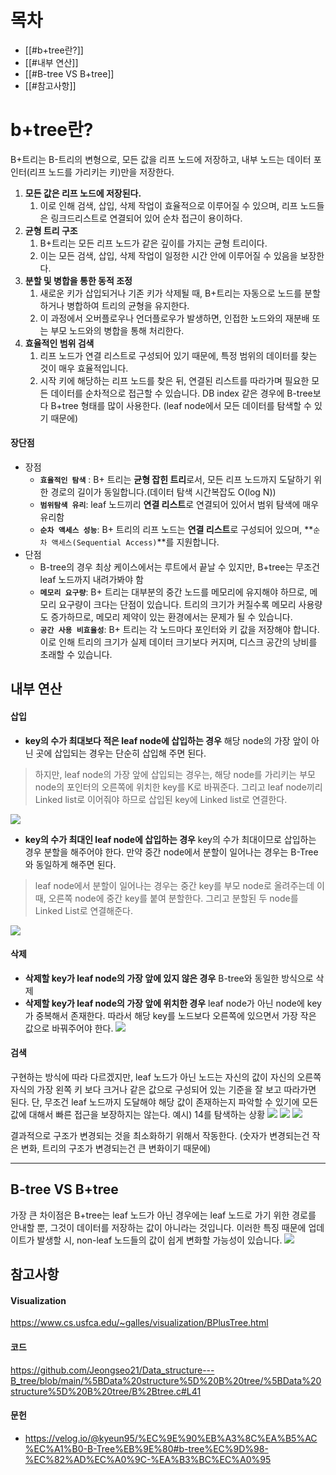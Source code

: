 # 목차
- [[#b+tree란?]]
- [[#내부 연산]]
- [[#B-tree VS B+tree]]
- [[#참고사항]]
# b+tree란?
B+트리는 B-트리의 변형으로, 모든 값을 리프 노드에 저장하고, 내부 노드는 데이터 포인터(리프 노드를 가리키는 키)만을 저장한다. 
1. **모든 값은 리프 노드에 저장된다.**
	1. 이로 인해 검색, 삽입, 삭제 작업이 효율적으로 이루어질 수 있으며, 리프 노드들은 링크드리스트로 연결되어 있어 순차 접근이 용이하다.
2. **균형 트리 구조**
	1. B+트리는 모든 리프 노드가 같은 깊이를 가지는 균형 트리이다.
	2. 이는 모든 검색, 삽입, 삭제 작업이 일정한 시간 안에 이루어질 수 있음을 보장한다.
4. **분할 및 병합을 통한 동적 조정**
	1. 새로운 키가 삽입되거나 기존 키가 삭제될 때, B+트리는 자동으로 노드를 분할하거나 병합하여 트리의 균형을 유지한다.
	2. 이 과정에서 오버플로우나 언더플로우가 발생하면, 인접한 노드와의 재분배 또는 부모 노드와의 병합을 통해 처리한다.
5. **효율적인 범위 검색**
	1. 리프 노드가 연결 리스트로 구성되어 있기 때문에, 특정 범위의 데이터를 찾는 것이 매우 효율적입니다.
	2. 시작 키에 해당하는 리프 노드를 찾은 뒤, 연결된 리스트를 따라가며 필요한 모든 데이터를 순차적으로 접근할 수 있습니다.
DB index 같은 경우에 B-tree보다 B+tree 형태를 많이 사용한다. (leaf node에서 모든 데이터를 탐색할 수 있기 때문에)

#### 장단점
- 장점
	- **`효율적인 탐색`** : B+ 트리는 **균형 잡힌 트리**로서, 모든 리프 노드까지 도달하기 위한 경로의 길이가 동일합니다.(데이터 탐색 시간복잡도 O(log N))
	- **`범위탐색 유리`**: leaf 노드끼리 **연결 리스트**로 연결되어 있어서 범위 탐색에 매우 유리함
	- **`순차 액세스 성능`**: B+ 트리의 리프 노드는 **연결 리스트**로 구성되어 있으며, **`순차 액세스(Sequential Access)`**를 지원합니다.
- 단점
	- B-tree의 경우 최상 케이스에서는 루트에서 끝날 수 있지만, B+tree는 무조건 leaf 노드까지 내려가봐야 함
	- **`메모리 요구량`**: B+ 트리는 대부분의 중간 노드를 메모리에 유지해야 하므로, 메모리 요구량이 크다는 단점이 있습니다. 트리의 크기가 커질수록 메모리 사용량도 증가하므로, 메모리 제약이 있는 환경에서는 문제가 될 수 있습니다.
	- **`공간 사용 비효율성`**: B+ 트리는 각 노드마다 포인터와 키 값을 저장해야 합니다. 이로 인해 트리의 크기가 실제 데이터 크기보다 커지며, 디스크 공간의 낭비를 초래할 수 있습니다.
## 내부 연산

#### 삽입
-  **key의 수가 최대보다 적은 leaf node에 삽입하는 경우**
해당 node의 가장 앞이 아닌 곳에 삽입되는 경우는 단순히 삽입해 주면 된다.
> 하지만, leaf node의 가장 앞에 삽입되는 경우는, 해당 node를 가리키는 부모 node의 포인터의 오른쪽에 위치한 key를 K로 바꿔준다. 그리고 leaf node끼리 Linked list로 이어줘야 하므로 삽입된 key에 Linked list로 연결한다.

![](https://csocrates-s3.s3.ap-northeast-2.amazonaws.com/B%2Btree%20/%20Pasted%20image%2020240309101737.png)

-  **key의 수가 최대인 leaf node에 삽입하는 경우**
key의 수가 최대이므로 삽입하는 경우 분할을 해주어야 한다. 만약 중간 node에서 분할이 일어나는 경우는 B-Tree와 동일하게 해주면 된다.
> leaf node에서 분할이 일어나는 경우는 중간 key를 부모 node로 올려주는데 이때, 오른쪽 node에 중간 key를 붙여 분할한다. 그리고 분할된 두 node를 Linked List로 연결해준다.

![](https://csocrates-s3.s3.ap-northeast-2.amazonaws.com/B%2Btree%20/%20Pasted%20image%2020240309101925.png)
#### 삭제
- **삭제할 key가 leaf node의 가장 앞에 있지 않은 경우**
B-tree와 동일한 방식으로 삭제
- **삭제할 key가 leaf node의 가장 앞에 위치한 경우**
leaf node가 아닌 node에 key가 중복해서 존재한다. 따라서 해당 key를 노드보다 오른쪽에 있으면서 가장 작은 값으로 바꿔주어야 한다.
![](https://csocrates-s3.s3.ap-northeast-2.amazonaws.com/B%2Btree%20/%20Pasted%20image%2020240309102030.png)

#### 검색
구현하는 방식에 따라 다르겠지만, leaf 노드가 아닌 노드는 자신의 값이 자신의 오른쪽 자식의 가장 왼쪽 키 보다 크거나 같은 값으로 구성되어 있는 기준을 잘 보고 따라가면 된다.
단, 무조건 leaf 노드까지 도달해야 해당 값이 존재하는지 파악할 수 있기에 모든 값에 대해서 빠른 접근을 보장하지는 않는다.
예시) 14를 탐색하는 상황
![](https://csocrates-s3.s3.ap-northeast-2.amazonaws.com/B%2Btree%20/%20Pasted%20image%2020240309102304.png)
![](https://csocrates-s3.s3.ap-northeast-2.amazonaws.com/B%2Btree%20/%20Pasted%20image%2020240309102309.png)
![](https://csocrates-s3.s3.ap-northeast-2.amazonaws.com/B%2Btree%20/%20Pasted%20image%2020240309102332.png)

결과적으로 구조가 변경되는 것을 최소화하기 위해서 작동한다. (숫자가 변경되는건 작은 변화, 트리의 구조가 변경되는건 큰 변화이기 때문에)

---
## B-tree VS B+tree
가장 큰 차이점은 B+tree는 leaf 노드가 아닌 경우에는 leaf 노드로 가기 위한 경로를 안내할 뿐, 그것이 데이터를 저장하는 값이 아니라는 것입니다.
이러한 특징 때문에 업데이트가 발생할 시, non-leaf 노드들의 값이 쉽게 변화할 가능성이 있습니다.
![](https://csocrates-s3.s3.ap-northeast-2.amazonaws.com/B%2Btree%20/%20Pasted%20image%2020240309090824.png)

## 참고사항
#### Visualization
https://www.cs.usfca.edu/~galles/visualization/BPlusTree.html
#### 코드
https://github.com/Jeongseo21/Data_structure---B_tree/blob/main/%5BData%20structure%5D%20B%20tree/%5BData%20structure%5D%20B%20tree/B%2Btree.c#L41
#### 문헌
- https://velog.io/@kyeun95/%EC%9E%90%EB%A3%8C%EA%B5%AC%EC%A1%B0-B-Tree%EB%9E%80#b-tree%EC%9D%98-%EC%82%AD%EC%A0%9C-%EA%B3%BC%EC%A0%95